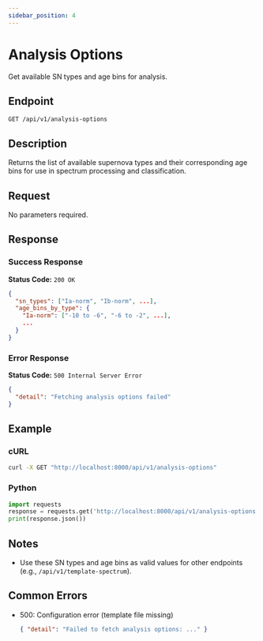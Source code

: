 ```yaml
---
sidebar_position: 4
---
```


# Analysis Options

Get available SN types and age bins for analysis.

## Endpoint

```
GET /api/v1/analysis-options
```

## Description

Returns the list of available supernova types and their corresponding age bins for use in spectrum processing and classification.

## Request

No parameters required.

## Response

### Success Response
**Status Code:** `200 OK`

```json
{
  "sn_types": ["Ia-norm", "Ib-norm", ...],
  "age_bins_by_type": {
    "Ia-norm": ["-10 to -6", "-6 to -2", ...],
    ...
  }
}
```

### Error Response
**Status Code:** `500 Internal Server Error`

```json
{
  "detail": "Fetching analysis options failed"
}
```

## Example

### cURL
```bash
curl -X GET "http://localhost:8000/api/v1/analysis-options"
```

### Python
```python
import requests
response = requests.get('http://localhost:8000/api/v1/analysis-options')
print(response.json())
```

## Notes
- Use these SN types and age bins as valid values for other endpoints (e.g., `/api/v1/template-spectrum`).

## Common Errors

- 500: Configuration error (template file missing)
  ```json
  { "detail": "Failed to fetch analysis options: ..." }
  ```

